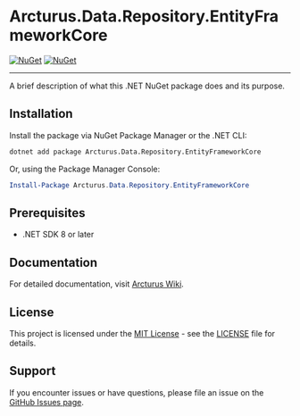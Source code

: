 # Arcturus.Data.Repository.EntityFrameworkCore

[![NuGet](https://img.shields.io/nuget/dt/Arcturus.Data.Repository.EntityFrameworkCore.svg)](https://www.nuget.org/packages/Arcturus.Data.Repository.EntityFrameworkCore) 
[![NuGet](https://img.shields.io/nuget/vpre/Arcturus.Data.Repository.EntityFrameworkCore.svg)](https://www.nuget.org/packages/Arcturus.Data.Repository.EntityFrameworkCore)

---

A brief description of what this .NET NuGet package does and its purpose.

## Installation

Install the package via NuGet Package Manager or the .NET CLI:

```bash
dotnet add package Arcturus.Data.Repository.EntityFrameworkCore
```

Or, using the Package Manager Console:

```powershell
Install-Package Arcturus.Data.Repository.EntityFrameworkCore
```

## Prerequisites

- .NET SDK 8 or later

## Documentation

For detailed documentation, visit [Arcturus Wiki](https://github.com/cloudfy/Arcturus/wiki).

## License

This project is licensed under the [MIT License](LICENSE) - see the [LICENSE](LICENSE) file for details.

## Support

If you encounter issues or have questions, please file an issue on the [GitHub Issues page](https://github.com/cloudfy/Arcturus/issues).

